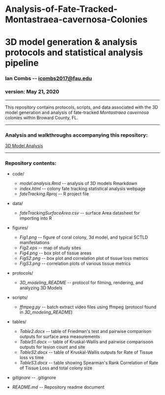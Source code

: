 # Analysis-of-Fate-Tracked-Montastraea-cavernosa-Colonies
 3D model generation & analysis protocols and statistical analysis pipeline
==========================================


### Ian Combs -- <icombs2017@fau.edu>
### version: May 21, 2020

------------------------------------------------------------------------
This repository contains protocols, scripts, and data associated with the 3D model generation and analysis of fate-tracked *Montastraea cavernosa* colonies within Broward County, FL.

------------------------------------------------------------------------
### Analysis and walkthroughs accompanying this repository:
[3D Model Analysis](https://github.com/icombs2017/analysisOf3dModels/3D%20Modeling/code/index.html)

------------------------------------------------------------------------

### Repository contents: 

- code/ 
  - *model.analysis.Rmd* -- analysis of 3D models Rmarkdown
  - *index.html* -- colony fate tracking statistical analysis webpage
  - *fateTracking.Rproj* -- R project file
  
- data/
  - *fateTrackingSurfaceArea.csv* -- surface Area datasheet for importing into R
  
- figures/
  - *Fig1.png* -- figure of coral colony, 3d model, and typical SCTLD manifestations
  - *Fig2.eps* -- map of study sites
  - *Fig4.png* -- box plot of tissue areas 
  - *FigS2.png* -- box plot and correlation plot of tissue loss metrics 
  - *FigS3.png* -- correlation plots of various tissue metrics
  
- protocols/ 
  - *3D_modeling_README* -- protocol for filming, rendering, and analyzing 3D Models

- scripts/
  - *ffmpeg.py* -- batch extract video files using ffmpeg (protocol found in *3D_modeling_README*)

- tables/
  - *Table2.docx* -- table of Friedman's test and pairwise comparison outputs for surface area measurements
  - *TableS1.docx* -- table of Kruskal-Wallis and pairwise comparisoon outputs for lesion count and site
  - *TableS2.docx* -- table of Kruskal-Wallis outputs for Rate of Tissue loss vs time 
  - *TableS3.docx* -- table showing Spearman's Rank Correlation of Rate of Tissue Loss and total colony size

- *gitignore* -- .gitignore
- *README.md* -- Repository readme document

